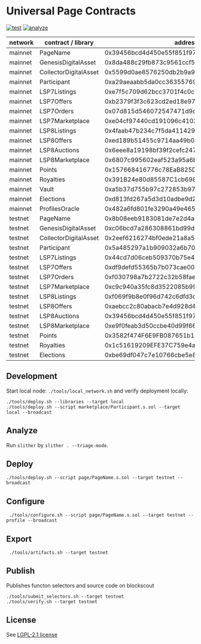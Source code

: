 # Universal Page Contracts

[![test](https://github.com/Universal-Page/contracts/actions/workflows/test.yml/badge.svg)](https://github.com/Universal-Page/contracts/actions/workflows/test.yml)
[![analyze](https://github.com/Universal-Page/contracts/actions/workflows/analyze.yaml/badge.svg)](https://github.com/Universal-Page/contracts/actions/workflows/analyze.yaml)

| network | contract / library    | address                                    |
| ------- | --------------------- | ------------------------------------------ |
| mainnet | PageName              | 0x39456bcd4d450e55f851f97c30df828a4e1f6c66 |
| mainnet | GenesisDigitalAsset   | 0x8da488c29fb873c9561ccf5ff44dda6c1deddc37 |
| mainnet | CollectorDigitalAsset | 0x5599d0ae8576250db2b9a9975fd3db1f6399b4fd |
| mainnet | Participant           | 0xa29aeaabb5da0cc3635576933a66c1b714f058c1 |
| mainnet | LSP7Listings          | 0xe7f5c709d62bcc3701f4c0cb871eb77e301283b5 |
| mainnet | LSP7Offers            | 0xb2379f3f3c623cd2ed18e97e407cdda8fe6c6da6 |
| mainnet | LSP7Orders            | 0x07d815d546072547471d9cde244367d274268b35 |
| mainnet | LSP7Marketplace       | 0xe04cf97440cd191096c4103f9c48abd96184fb8d |
| mainnet | LSP8Listings          | 0x4faab47b234c7f5da411429ee86cb15cb0754354 |
| mainnet | LSP8Offers            | 0xed189b51455c9714aa49b0c55529469c512b10b6 |
| mainnet | LSP8Auctions          | 0x6eee8a19198bf39f2cefc24713acbdcc3c016dec |
| mainnet | LSP8Marketplace       | 0x6807c995602eaf523a95a6b97acc4da0d3894655 |
| mainnet | Points                | 0x157668416776c78EaB825D0d3969d75DC7dD7C0D |
| mainnet | Royalties             | 0x391B24e80d85587C1cb698f0cD7Dfb7191D6875F |
| mainnet | Vault                 | 0xa5b37d755b97c272853b9726c905414706a0553a |
| mainnet | Elections             | 0xd813fd267a5d3d10adbe9d22ba6dc7fda2ddf517 |
| mainnet | ProfilesOracle        | 0x482a6fd801fe3290a49e465c168ad9f8772b8d7e |
| testnet | PageName              | 0x8b08eeb9183081de7e2d4ae49fad4afb56e31ab4 |
| testnet | GenesisDigitalAsset   | 0xc06bcd7a286308861bd99da220acbc8901949fbd |
| testnet | CollectorDigitalAsset | 0x2eef6216274bf0ede21a8a55cbb5b896bb82ac8b |
| testnet | Participant           | 0x5a485297a1b909032a6b7000354f3322047028ee |
| testnet | LSP7Listings          | 0x44cd7d06ceb509370b75e426ea3c12824a665e36 |
| testnet | LSP7Offers            | 0xdf9defd55365b7b073cae009cf53dd830902c5a7 |
| testnet | LSP7Orders            | 0xf030798a7b2722c32b58fae3aee5019989cd409f |
| testnet | LSP7Marketplace       | 0xc9c940a35fc8d3522085b991ce3e1a920354f19a |
| testnet | LSP8Listings          | 0xf069f9b8e0f96d742c6dfd3d78b0e382f3411207 |
| testnet | LSP8Offers            | 0xaebcc2c80abacb7e4d928d4c0a52c7bbeba4c4be |
| testnet | LSP8Auctions          | 0x39456bcd4d450e55f851f97c30df828a4e1f6c66 |
| testnet | LSP8Marketplace       | 0xe9f0feab3d50ccbe40d99f669fe1e89172908cdf |
| testnet | Points                | 0x3582f474F6E9FB087651b135d6224500A89e6f44 |
| testnet | Royalties             | 0x1c51619209EFE37C759e4a9Ca91F1e68A96E19E3 |
| testnet | Elections             | 0xbe69df047c7e10766cbe5e8bd2fac3dc18a9b745 |

## Development

Start local node: `./tools/local_network.sh` and verify deployment locally:

```
./tools/deploy.sh --libraries --target local
./tools/deploy.sh --script marketplace/Participant.s.sol --target local --broadcast
```

## Analyze

Run `slither` by `slither . --triage-mode`.

## Deploy

```
./tools/deploy.sh --script page/PageName.s.sol --target testnet --broadcast
```

## Configure

```
 ./tools/configure.sh --script page/PageName.s.sol --target testnet --profile --broadcast
```

## Export

```
 ./tools/artifacts.sh --target testnet
```

## Publish

Publishes functon selectors and source code on blockscout

```
./tools/submit_selectors.sh --target testnet
./tools/verify.sh --target testnet
```

## License

See [LGPL-2.1 license](LICENSE)
